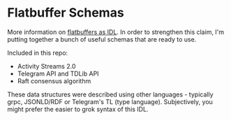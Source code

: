 # Flatbuffer Schemas

More information on [flatbuffers as IDL](https://adsharma.github.io/flattools/). In order to strengthen this claim, I'm putting together a bunch of useful schemas that are ready to use.

Included in this repo:

* Activity Streams 2.0
* Telegram API and TDLib API
* Raft consensus algorithm

These data structures were described using other languages - typically grpc, JSONLD/RDF or Telegram's TL (type language). Subjectively, you might prefer the easier to grok syntax of this IDL.
